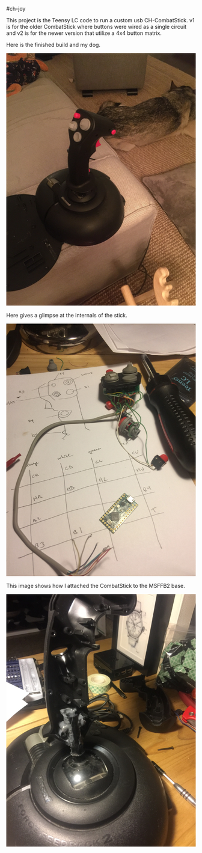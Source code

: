 #ch-joy

This project is the Teensy LC code to run a custom usb CH-CombatStick.  v1 is for the older CombatStick where buttons were wired as a single circuit and v2 is for the newer version that utilize a 4x4 button matrix.

Here is the finished build and my dog.

![Completed Build](https://raw.githubusercontent.com/dlwalter/ch-joy/master/images/finished.jpeg)

Here gives a glimpse at the internals of the stick. 

![Layout](https://raw.githubusercontent.com/dlwalter/ch-joy/master/images/schematic.jpeg)

This image shows how I attached the CombatStick to the MSFFB2 base.

![Partial Build](https://raw.githubusercontent.com/dlwalter/ch-joy/master/images/partial.jpeg)
